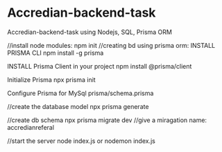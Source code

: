 # Accredian-backend-task
Accredian-backend-task using Nodejs, SQL, Prisma ORM

//install node modules: npm init
//creating bd using prisma orm:
INSTALL PRISMA CLI
npm install -g prisma

INSTALL Prisma Client in your project
npm install @prisma/client

Initialize Prisma
npx prisma init

Configure Prisma for MySql
prisma/schema.prisma

//create the database model
npx prisma generate

//create db schema
npx prisma migrate dev
//give a miragation name: accredianreferal

//start the server
node index.js or nodemon index.js

